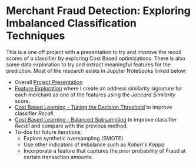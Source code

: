 # Merchant Fraud Detection: Exploring Imbalanced Classification Techniques  
This is a one off project with a presentation to try and improve the _recall_ scores of a classifier by exploring Cost Based optimizations. There is also some data exploration to try and extract meaningful features for the prediction. Most of the research exists in Jupyter Notebooks linked below:  
  
* Overall [Project Presentation](./visuals/fraud_detection.pdf)  
* [Feature Exploration](./Data_Explore/readme.md) where I create an address similarity signature for each merchant as one of the features using the _Jaccard Similarity_ score.  
* [Cost Based Learning - Tuning the Decision Threshold](./CostBasedLearning_TuningDecisionThreshold/readme.md) to improve classifier _Recall_.  
* [Cost Based Learning - Balanced Subsampling](./CostBasedLearning_BalancedSubsampling/readme.md) to improve classifier _Recall_ and compare with the previous method.  
* To-dos for future iterations:  
    * Explore synthetic oversampling (SMOTE)  
    * Use other indicators of imbalance such as _Kohen's Kappa_  
    * Incorporate a feature that captures the prior probability of Fraud at certain transaction amounts.  
